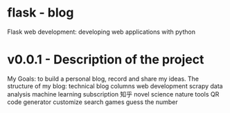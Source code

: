 # flask - blog
Flask web development: developing web applications with python

# v0.0.1 - Description of the project
My Goals: to build a personal blog, record and share my ideas.
The structure of my blog:
  technical blog
    columns
      web development
      scrapy
      data analysis
      machine learning
    subscription
      知乎
      novel
      science
      nature
    tools
      QR code generator
      customize search
    games
      guess the number
